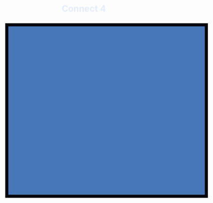 <html>
<head>
<meta name="viewport" content="width=device-width, initial-scale=1">
<link rel="stylesheet" href="https://cdnjs.cloudflare.com/ajax/libs/font-awesome/4.7.0/css/font-awesome.min.css">
<html lang="en">
    <meta charset="UTF-8">
    <meta http-equiv="X-UA-Compatible" content="IE=edge">
    <meta name="viewport" content="width=device-width, initial-scale=1.0, user-scalable=no">
    <title>Connect 4</title>
<body>
    <h1 style="color:#e4eefa;">Connect 4</h1>
    <h2 id="winner"></h2>
    <div id="board"></div>
</body>
</html>

<style>
body
{
    text-align: center;
}

#board
{
    height: 540px;
    width: 630px;
    background-color: #4877b7;
    border: 10px solid #04060b;
    
    margin: 0 auto;
    display: flex;
    flex-wrap: wrap;
}

.tile
{
    height: 70px;
    width: 70px;
    margin: 5px;

    /* Circle */
    background-color: #e4eefa;
    border-radius: 50%;
    border: 5px solid #04060b;
}

.red-piece
{
    background-color: #7f3136;
}

.green-piece {
    background-color: #4b9467;
}
</style>

<script>

var playerRed = "R";
var playerYellow = "G";
var currPlayer = playerRed;

var gameOver = false;
var board;

var rows = 6;
var columns = 7;
var currColumns = []; //keeps track of which row each column is at.

window.onload = function() {
    setGame();
}

function setGame() {
    board = [];
    currColumns = [5, 5, 5, 5, 5, 5, 5];

    for (let r = 0; r < rows; r++) {
        let row = [];
        for (let c = 0; c < columns; c++) {
            // JS
            row.push(' ');
            // HTML
            let tile = document.createElement("div");
            tile.id = r.toString() + "-" + c.toString();
            tile.classList.add("tile");
            tile.addEventListener("click", setPiece);
            document.getElementById("board").append(tile);
        }
        board.push(row);
    }
}

function setPiece() {
    if (gameOver) {
        return;
    }

    //get coords of that tile clicked
    let coords = this.id.split("-");
    let r = parseInt(coords[0]);
    let c = parseInt(coords[1]);

    // figure out which row the current column should be on
    r = currColumns[c]; 

    if (r < 0) { // board[r][c] != ' '
        return;
    }

    board[r][c] = currPlayer; //update JS board
    let tile = document.getElementById(r.toString() + "-" + c.toString());
    if (currPlayer == playerRed) {
        tile.classList.add("red-piece");
        currPlayer = playerYellow;
    }
    else {
        tile.classList.add("green-piece");
        currPlayer = playerRed;
    }

    r -= 1; //update the row height for that column
    currColumns[c] = r; //update the array

    checkWinner();
}

function checkWinner() {
     // horizontal
     for (let r = 0; r < rows; r++) {
         for (let c = 0; c < columns - 3; c++){
            if (board[r][c] != ' ') {
                if (board[r][c] == board[r][c+1] && board[r][c+1] == board[r][c+2] && board[r][c+2] == board[r][c+3]) {
                    setWinner(r, c);
                    return;
                }
            }
         }
    }

    // vertical
    for (let c = 0; c < columns; c++) {
        for (let r = 0; r < rows - 3; r++) {
            if (board[r][c] != ' ') {
                if (board[r][c] == board[r+1][c] && board[r+1][c] == board[r+2][c] && board[r+2][c] == board[r+3][c]) {
                    setWinner(r, c);
                    return;
                }
            }
        }
    }

    // anti diagonal
    for (let r = 0; r < rows - 3; r++) {
        for (let c = 0; c < columns - 3; c++) {
            if (board[r][c] != ' ') {
                if (board[r][c] == board[r+1][c+1] && board[r+1][c+1] == board[r+2][c+2] && board[r+2][c+2] == board[r+3][c+3]) {
                    setWinner(r, c);
                    return;
                }
            }
        }
    }

    // diagonal
    for (let r = 3; r < rows; r++) {
        for (let c = 0; c < columns - 3; c++) {
            if (board[r][c] != ' ') {
                if (board[r][c] == board[r-1][c+1] && board[r-1][c+1] == board[r-2][c+2] && board[r-2][c+2] == board[r-3][c+3]) {
                    setWinner(r, c);
                    return;
                }
            }
        }
    }
}

function setWinner(r, c) {
    let winner = document.getElementById("winner");
    if (board[r][c] == playerRed) {
        winner.innerText = "Red Wins";             
    } else {
        winner.innerText = "Green Wins";
    }
    gameOver = true;
}
</script>
